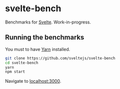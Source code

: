 # svelte-bench

Benchmarks for [Svelte](https://svelte.technology). Work-in-progress.

## Running the benchmarks

You must to have [Yarn](https://yarnpkg.com) installed.

```bash
git clone https://github.com/sveltejs/svelte-bench
cd svelte-bench
yarn
npm start
```

Navigate to [localhost:3000](http://localhost:3000).
